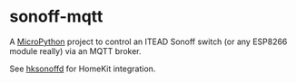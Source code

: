 # sonoff-mqtt

A [MicroPython](http://micropython.org) project to control an ITEAD Sonoff switch (or any ESP8266 module really) via an MQTT broker.

See [hksonoffd](https://github.com/davea/hksonoffd) for HomeKit integration.
